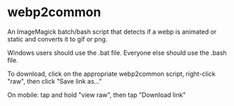 # webp2common
An ImageMagick batch/bash script that detects if a webp is animated or static and converts it to gif or png.

Windows users should use the .bat file. Everyone else should use the .bash file.

To download, click on the appropriate webp2common script, right-click "raw", then click "Save link as..."

On mobile: tap and hold "view raw", then tap "Download link"
